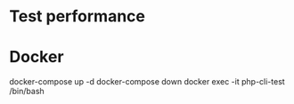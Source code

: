 # Test performance

# Docker
docker-compose up -d
docker-compose down
docker exec -it php-cli-test /bin/bash